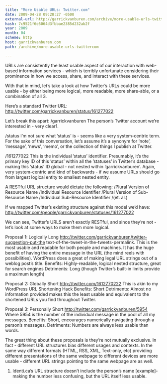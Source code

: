 ```yaml
---
title: "More Usable URLs: Twitter.com"
date: 2009-04-28 09:28:27 -0500
external-url: http://garrickvanburen.com/archive/more-usable-urls-twittercom
hash: 7c9521f6e5064d3fbbae2385d232ab2f
year: 2009
month: 04
scheme: http
host: garrickvanburen.com
path: /archive/more-usable-urls-twittercom

---
```


URLs are consistently the least usable aspect of our interaction with web-based information services - which is terribly unfortunate considering their prominence in how we access, share, and interact with these services.  

With that in mind, let’s take a look at how Twitter’s URLs could be more usable - by either being more logical, more readable, more share-able, or a combination of all 3.

Here’s a standard Twitter URL:
http://twitter.com/garrickvanburen/status/161277022

Let’s break this apart:
/garrickvanburen
The person’s Twitter account we’re interested in - very clear1. 

/status
I’m not sure what ’status’ is - seems like a very system-centric term. For the sake of this conversation, let’s assume it’s a synonym for ‘note’, ‘message’, ‘news’, ‘memo’, or the collection of things I publish at Twitter.

/161277022
This is the individual ’status’ identifier. Presumably, it’s the primary key ID of this ’status’ within all the ’statuses’ in Twitter’s database - making this ’status’ ID global - not nested within ‘garrickvanburen’.   Again, very system-centric and kind of backwards - if we assume URLs should go from largest logical entity to smallest nested entity. 

A RESTful URL structure would dictate the following:
/Plural Version of Resource Name
/Individual Resource Identifier
/Plural Version of Sub-Resource Name
/Individual Sub-Resource Identifier
/(et. al.)


If we mapped Twitter’s existing structure against this model we’d have:
http://twitter.com/people/garrickvanburen/statuses/161277022

We can see, Twitter’s URLS aren’t exactly RESTful, and since they’re not - let’s look at some ways to make them more logical.

Proposal 1: Logically Long
http://twitter.com/garrickvanburen/twitter-suggestion-put-the text-of-the-tweet-in-the-tweets-permalink.
This is the most usable and readable for both people and machines. It has the huge benefit of having the entire message in the URL (the mind reels with possibilities). WordPress does a great of making legal URL strings out of a weblog post’s title.
Benefits: Highly-readable, logical nested structure, great for search engines
Detriments: Long (though Twitter’s built-in limits provide a maximum length)

Proposal 2: Globally Short
http://twitter.com/1612770222
This is akin to my WordPress URL Shortening Hack
Benefits: Short
Detriments:  Almost no information provided makes this the least usable and equivalent to the shortened URLs you find throughout Twitter.

Proposal 3: Personally Short
http://twitter.com/garrickvanburen/5954
Where 5954 is the number of the individual message in the pool of all my messages.
Benefits: Short, encourages numerically navigating through a person’s messages.
Detriments: Numbers are always less usable than words.

The great thing about these proposals is they’re not mutually exclusive. In fact - different URL structures bias different usages and contexts. In the same way different formats (HTML, RSS, XML, Text-only, etc) providing different presentations of the same webpage to different devices are more usable - different URL strings pointing to the same webpage are as well. 


1. Identi.ca’s URL structure doesn’t include the person’s name [example]- making the number less confusing, but the URL itself less usable.


